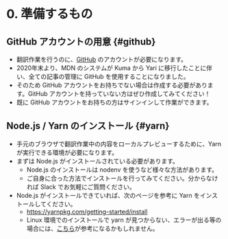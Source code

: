 # 0. 準備するもの

## GitHub アカウントの用意 {#github}

- 翻訳作業を行うのに、[GitHub](https://github.com/) のアカウントが必要になります。
- 2020年末より、MDN のシステムが Kuma から Yari に移行したことに伴い、全ての記事の管理に GitHub を使用することになりました。
- そのため GitHub アカウントをお持ちでない場合は作成する必要があります。GitHub アカウントを持っていない方はぜひ作成してみてください！
- 既に GitHub アカウントをお持ちの方はサインインして作業ができます。

## Node.js / Yarn のインストール {#yarn}

- 手元のブラウザで翻訳作業中の内容をローカルプレビューするために、Yarn が実行できる環境が必要になります。
- まずは Node.js がインストールされている必要があります。
    - Node.js のインストールは nodenv を使うなど様々な方法があります。
    - ご自身に合った方法でインストールを行ってみてください。分からなければ Slack でお気軽にご質問ください。
- Node.js がインストールできていれば、次のページを参考に Yarn をインストールしてください。
    - https://yarnpkg.com/getting-started/install
    - Linux 環境でのインストールで yarn が見つからない、エラーが出る等の場合には、[こちら](https://hma.cocolog-nifty.com/blog/2021/05/post-74aeb7.html)が参考になるかもしれません。
